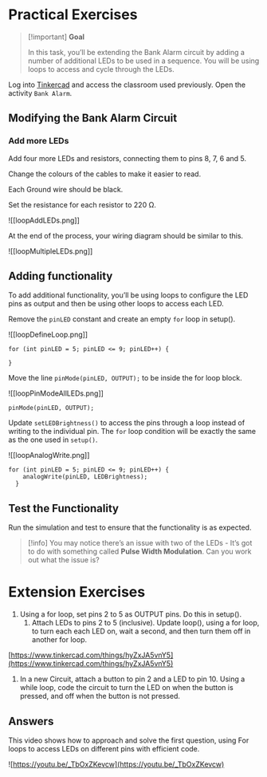 # Practical Exercises

> [!important] **Goal**
> 
> In this task, you’ll be extending the Bank Alarm circuit by adding a number of additional LEDs to be used in a sequence. You will be using loops to access and cycle through the LEDs.


Log into [Tinkercad](https://www.tinkercad.com/) and access the classroom used previously. Open the activity `Bank Alarm`.

## Modifying the Bank Alarm Circuit

### Add more LEDs

Add four more LEDs and resistors, connecting them to pins 8, 7, 6 and 5.

Change the colours of the cables to make it easier to read. 

Each Ground wire should be black. 

Set the resistance for each resistor to 220 Ω.

![[loopAddLEDs.png]]

At the end of the process, your wiring diagram should be similar to this.

![[loopMultipleLEDs.png]]

## Adding functionality

To add additional functionality, you’ll be using loops to configure the LED pins as output and then be using other loops to access each LED.

Remove the `pinLED` constant and create an empty `for` loop in setup().

![[loopDefineLoop.png]]

```arduino
for (int pinLED = 5; pinLED <= 9; pinLED++) {
   
}
```

Move the line `pinMode(pinLED, OUTPUT);` to be inside the for loop block.

![[loopPinModeAllLEDs.png]]

```arduino
pinMode(pinLED, OUTPUT);
```

Update `setLEDBrightness()` to access the pins through a loop instead of writing to the individual pin. The `for` loop condition will be exactly the same as the one used in `setup()`.

![[loopAnalogWrite.png]]

```arduino
for (int pinLED = 5; pinLED <= 9; pinLED++) {
	analogWrite(pinLED, LEDBrightness);
  }
```

## Test the Functionality

Run the simulation and test to ensure that the functionality is as expected. 

> [!info] You may notice there’s an issue with two of the LEDs - It’s got to do with something called **Pulse Width Modulation**. Can you work out what the issue is?


# Extension Exercises

1. Using a for loop, set pins 2 to 5 as OUTPUT pins. Do this in setup(). 
	1. Attach LEDs to pins 2 to 5 (inclusive). Update loop(), using a for loop, to turn each each LED on, wait a second, and then turn them off in another for loop.

[https://www.tinkercad.com/things/hyZxJA5vnY5](https://www.tinkercad.com/things/hyZxJA5vnY5)

1. In a new Circuit, attach a button to pin 2 and a LED to pin 10. Using a while loop, code the circuit to turn the LED on when the button is pressed, and off when the button is not pressed.

## Answers

This video shows how to approach and solve the first question, using For loops to access LEDs on different pins with efficient code.

![https://youtu.be/_TbOxZKevcw](https://youtu.be/_TbOxZKevcw)

